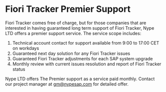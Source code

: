 # Fiori Tracker Premier Support

Fiori Tracker comes free of charge, but for those companies that are interested in having guaranteed long term support of Fiori Tracker, Nype LTD offers a premier support service. The service scope includes:
1.	Technical account contact for support available from 9:00 to 17:00 CET on workdays 
2.	Guaranteed next day solution for any Fiori Tracker issues
3.	Guaranteed Fiori Tracker adjustments for each SAP system upgrade
4.	Monthly review with current issues resolution and report of Fiori Tracker status

Nype LTD offers The Premier support as a service paid monthly. Contact our project manager at gm@nypesap.com for detailed offer.
